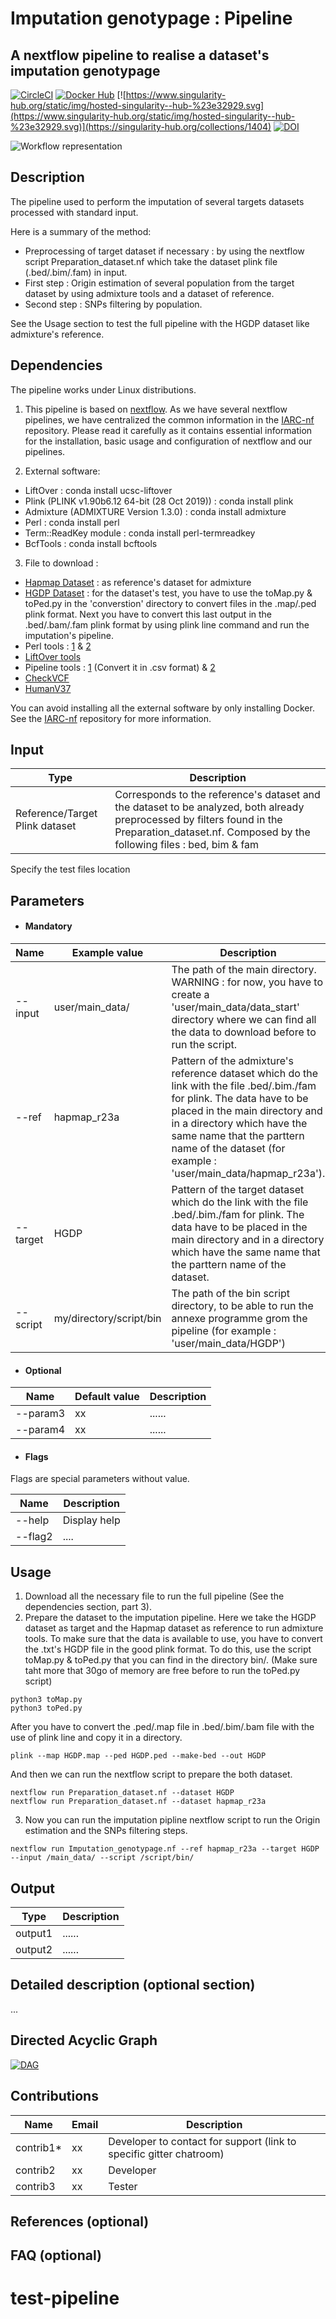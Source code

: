 # Imputation genotypage : Pipeline
## A nextflow pipeline to realise a dataset's imputation genotypage

[![CircleCI](https://circleci.com/gh/IARCbioinfo/template-nf.svg?style=svg)](https://circleci.com/gh/IARCbioinfo/template-nf)
[![Docker Hub](https://img.shields.io/badge/docker-ready-blue.svg)](https://hub.docker.com/r/iarcbioinfo/template-nf/)
[![https://www.singularity-hub.org/static/img/hosted-singularity--hub-%23e32929.svg](https://www.singularity-hub.org/static/img/hosted-singularity--hub-%23e32929.svg)](https://singularity-hub.org/collections/1404)
[![DOI](https://zenodo.org/badge/94193130.svg)](https://zenodo.org/badge/latestdoi/94193130)

![Workflow representation](template-nf.png)

## Description
The pipeline used to perform the imputation of several targets datasets processed with standard input.

Here is a summary of the method:
- Preprocessing of target dataset if necessary : by using the nextflow script Preparation_dataset.nf which take the dataset plink file (.bed/.bim/.fam) in input.
- First step : Origin estimation of several population from the target dataset by using admixture tools and a dataset of reference.
- Second step : SNPs filtering by population.

See the Usage section to test the full pipeline with the HGDP dataset like admixture's reference.

## Dependencies
The pipeline works under Linux distributions.

1. This pipeline is based on [nextflow](https://www.nextflow.io). As we have several nextflow pipelines, we have centralized the common information in the [IARC-nf](https://github.com/IARCbioinfo/IARC-nf) repository. Please read it carefully as it contains essential information for the installation, basic usage and configuration of nextflow and our pipelines.

2. External software:
- LiftOver : conda install ucsc-liftover
- Plink (PLINK v1.90b6.12 64-bit (28 Oct 2019)) : conda install plink
- Admixture (ADMIXTURE Version 1.3.0) : conda install admixture
- Perl : conda install perl
- Term::ReadKey module : conda install perl-termreadkey
- BcfTools : conda install bcftools

3. File to download :
- [Hapmap Dataset](zzz.bwh.harvard.edu/plink/dist/hapmap_r23a.zip) : as reference's dataset for admixture
- [HGDP Dataset](http://www.hagsc.org/hgdp/data/hgdp.zip) : for the dataset's test, you have to use the toMap.py & toPed.py in the 'converstion' directory to convert files in the .map/.ped plink format. Next you have to convert this last output in the .bed/.bam/.fam plink format by using plink line command and run the imputation's pipeline.
- Perl tools : [1](https://www.well.ox.ac.uk/~wrayner/tools/HRC-1000G-check-bim-v4.2.11.zip) & [2](https://www.well.ox.ac.uk/~wrayner/tools/1000GP_Phase3_combined.legend.gz)
- [LiftOver tools](http://hgdownload.cse.ucsc.edu/goldenpath/hg18/liftOver/hg18ToHg19.over.chain.gz)
- Pipeline tools : [1](https://www.ncbi.nlm.nih.gov/pmc/articles/PMC2432498/bin/pone.0002551.s003.xls) (Convert it in .csv format) & [2](ftp://ftp.ncbi.nlm.nih.gov/hapmap/genotypes/2009-01_phaseIII/plink_format/relationships_w_pops_121708.txt)
- [CheckVCF](https://github.com/zhanxw/checkVCF/raw/master/checkVCF.py)
- [HumanV37](http://ftp.1000genomes.ebi.ac.uk/vol1/ftp/technical/reference/human_g1k_v37.fasta.gz)


You can avoid installing all the external software by only installing Docker. See the [IARC-nf](https://github.com/IARCbioinfo/IARC-nf) repository for more information.


## Input
  | Type      | Description     |
  |-----------|---------------|
  | Reference/Target Plink dataset | Corresponds to the reference's dataset and the dataset to be analyzed, both already preprocessed by filters found in the Preparation_dataset.nf. Composed by the following files : bed, bim & fam |



  Specify the test files location

## Parameters

  * #### Mandatory
| Name      | Example value | Description     |
|-----------|---------------|-----------------|
|--input| user/main_data/ | The path of the main directory. WARNING : for now, you have to create a 'user/main_data/data_start' directory where we can find all the data to download before to run the script. |
| --ref | hapmap_r23a | Pattern of the admixture's reference dataset which do the link with the file .bed/.bim./fam for plink. The data have to be placed in the main directory and in a directory which have the same name that the parttern name of the dataset (for example : 'user/main_data/hapmap_r23a'). |
| --target | HGDP | Pattern of the target dataset which do the link with the file .bed/.bim./fam for plink. The data have to be placed in the main directory and in a directory which have the same name that the parttern name of the dataset. |
|--script | my/directory/script/bin | The path of the bin script directory, to be able to run the annexe programme grom the pipeline (for example : 'user/main_data/HGDP') |

  * #### Optional
| Name      | Default value | Description     |
|-----------|---------------|-----------------|
| --param3   |            xx | ...... |
| --param4    |            xx | ...... |

  * #### Flags

Flags are special parameters without value.

| Name      | Description     |
|-----------|-----------------|
| --help    | Display help |
| --flag2    |      .... |


## Usage
1. Download all the necessary file to run the full pipeline (See the dependencies section, part 3).
2. Prepare the dataset to the imputation pipeline. Here we take the HGDP dataset as target and the Hapmap dataset as reference to run admixture tools. To make sure that the data is available to use, you have to convert the .txt's HGDP file in the good plink format. To do this, use the script toMap.py & toPed.py that you can find in the directory bin/. (Make sure taht more that 30go of memory are free before to run the toPed.py script)

  ```
  python3 toMap.py
  python3 toPed.py
  ```
  
After you have to convert the .ped/.map file in .bed/.bim/.bam file with the use of plink line and copy it in a directory.
  
  ```
  plink --map HGDP.map --ped HGDP.ped --make-bed --out HGDP
  ```

And then we can run the nextflow script to prepare the both dataset.

  ```
  nextflow run Preparation_dataset.nf --dataset HGDP
  nextflow run Preparation_dataset.nf --dataset hapmap_r23a
  ```
3. Now you can run the imputation pipline nextflow script to run the Origin estimation and the SNPs filtering steps.

  ```
  nextflow run Imputation_genotypage.nf --ref hapmap_r23a --target HGDP --input /main_data/ --script /script/bin/

  ```

## Output
  | Type      | Description     |
  |-----------|---------------|
  | output1    | ...... |
  | output2    | ...... |


## Detailed description (optional section)
...

## Directed Acyclic Graph
[![DAG](dag.png)](http://htmlpreview.github.io/?https://github.com/IARCbioinfo/template-nf/blob/master/dag.html)

## Contributions

  | Name      | Email | Description     |
  |-----------|---------------|-----------------|
  | contrib1*    |            xx | Developer to contact for support (link to specific gitter chatroom) |
  | contrib2    |            xx | Developer |
  | contrib3    |            xx | Tester |

## References (optional)

## FAQ (optional)
# test-pipeline
